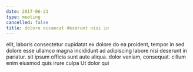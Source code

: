 ```yaml
---
date: 2017-06-21
type: meeting
cancelled: false
title: dolore occaecat deserunt nisi in
---
```

elit, laboris consectetur cupidatat ex dolore do ea proident, tempor in sed dolore esse ullamco magna incididunt ad adipiscing labore nisi deserunt in pariatur. sit ipsum officia sunt aute aliqua. dolor veniam, consequat. cillum enim eiusmod quis irure culpa Ut dolor qui